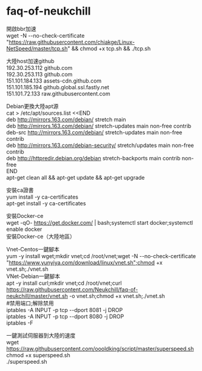 # faq-of-neukchill
開啟bbr加速<br>
wget -N --no-check-certificate "https://raw.githubusercontent.com/chiakge/Linux-NetSpeed/master/tcp.sh" && chmod +x tcp.sh && ./tcp.sh<br>

大陸host加速github<br>
192.30.253.112 github.com<br>
192.30.253.113 github.com<br>
151.101.184.133 assets-cdn.github.com<br>
151.101.185.194 github.global.ssl.fastly.net<br>
151.101.72.133 raw.githubusercontent.com<br>

Debian更換大陸apt源<br>
cat  > /etc/apt/sources.list <<END<br>
deb http://mirrors.163.com/debian/ stretch main<br>
deb http://mirrors.163.com/debian/ stretch-updates main non-free contrib<br>
deb-src http://mirrors.163.com/debian/ stretch-updates main non-free contrib<br>
deb http://mirrors.163.com/debian-security/ stretch/updates main non-free contrib<br>
deb http://httpredir.debian.org/debian stretch-backports main contrib non-free<br>
END<br>
apt-get clean all && apt-get update && apt-get upgrade<br>

安裝ca證書<br>
yum install -y ca-certificates<br>
apt-get install -y ca-certificates<br>


安裝Docker-ce<br>
wget -qO- https://get.docker.com/ | bash;systemctl start docker;systemctl enable docker<br>
安裝Docker-ce（大陸地區）<br>


Vnet-Centos一鍵腳本<br>
yum -y install wget;mkdir vnet;cd /root/vnet;wget -N --no-check-certificate "https://www.yunyiya.com/download/linux/vnet.sh";chmod +x vnet.sh;./vnet.sh<br>
VNet-Debian一鍵腳本<br>
apt -y install curl;mkdir vnet;cd /root/vnet;curl https://raw.githubusercontent.com/Neukchill/faq-of-neukchill/master/vnet.sh -o vnet.sh;chmod +x vnet.sh;./vnet.sh<br>
#禁用端口;解除禁用<br>
iptables -A INPUT -p tcp --dport 8081 -j DROP<br>
iptables -A INPUT -p tcp --dport 8080 -j DROP<br>
iptables -F<br>

一鍵測試伺服器到大陸的速度<br>
wget https://raw.githubusercontent.com/oooldking/script/master/superspeed.sh<br>
chmod +x superspeed.sh<br>
./superspeed.sh<br>
 
